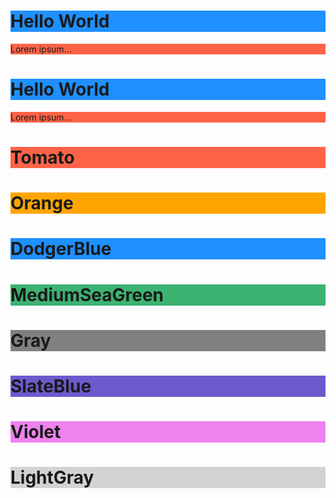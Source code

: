 
<!DOCTYPE html>
<h1 style="background-color:DodgerBlue;">Hello World</h1>
<p style="background-color:Tomato;">Lorem ipsum...</p>
<html>
<body>
  <h1 style="background-color:DodgerBlue;">Hello World</h1>
<p style="background-color:Tomato;">Lorem ipsum...</p>

<h1 style="background-color:Tomato;">Tomato</h1>
<h1 style="background-color:Orange;">Orange</h1>
<h1 style="background-color:DodgerBlue;">DodgerBlue</h1>
<h1 style="background-color:MediumSeaGreen;">MediumSeaGreen</h1>
<h1 style="background-color:Gray;">Gray</h1>
<h1 style="background-color:SlateBlue;">SlateBlue</h1>
<h1 style="background-color:Violet;">Violet</h1>
<h1 style="background-color:LightGray;">LightGray</h1>



</body>
</html>
